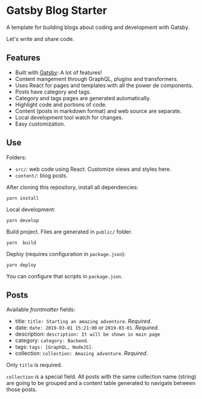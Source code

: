 # Gatsby Blog Starter

A template for building blogs about coding and development with Gatsby.

Let's write and share code.

## Features

- Built with [Gatsby](https://www.gatsbyjs.org): A lot of features!
- Content mangement through GraphQL, plugins and transformers.
- Uses React for pages and templates with all the power de components.
- Posts have category and tags.
- Category and tags pages are generated automatically.
- Highlight code and portions of code.
- Content (posts in markdown format) and web source are separate.
- Local development tool watch for changes.
- Easy customization.

## Use

Folders:

- `src/`: web code using React. Customize views and styles here.
- `content/`: blog posts.

After cloning this repository, install all dependencies:
```
yarn install
```

Local development:
```
yarn develop
```

Build project. Files are generated in `public/` folder.
```
yarn  build
```

Deploy (requires configuration in `package.json`):
```
yarn deploy
```

You can configure that scripts in `package.json`.

## Posts

Available *frontmatter* fields:

- title: `title: Starting an amazing adventure`. *Required*.
- date: `date: 2019-03-01 15:21:00` or `2019-03-01`. *Required*.
- description: `description: It will be shown in main page`
- category: `category: Backend`.
- tags: `tags: [GraphQL, NodeJS]`.
- collection: `collection: Amazing adventure`. *Required*.

Only `title` is required.

`collection` is a special field. All posts with the same collection name
(string) are going to be grouped and a content table generated to navigate
between those posts.
